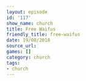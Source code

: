```yaml
---
layout: episode
id: '117'
show_name: church
title: Free Waifus
friendly_title: free-waifus
date: 19/08/2018
source_url: 
games: []
category: church
tags:
- church
---
```

